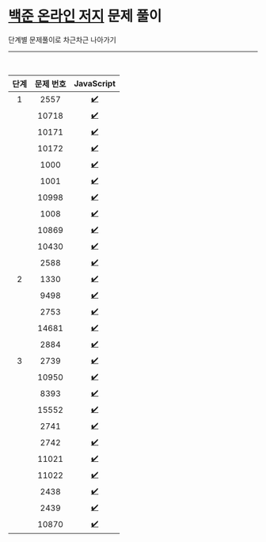 # [백준 온라인 저지](https://www.acmicpc.net/) 문제 풀이
단계별 문제풀이로 차근차근 나아가기</br>

---------
</br>

| 단계 | 문제 번호 | JavaScript |
| :---: | :---: | :---: |
| 1 | 2557 | [✔️](https://github.com/mauv2sky/Baekjoon_Online_Judge/blob/main/2000~2999/2557/javascript.js) |
|  | 10718 | [✔️](https://github.com/mauv2sky/Baekjoon_Online_Judge/blob/main/10000~10999/10718/javascript.js) |
|  | 10171 | [✔️](https://github.com/mauv2sky/Baekjoon_Online_Judge/blob/main/10000~10999/10171/javascript.js) |
|  | 10172 | [✔️](https://github.com/mauv2sky/Baekjoon_Online_Judge/blob/main/10000~10999/10172/javascript.js) |
|  | 1000 | [✔️](https://github.com/mauv2sky/Baekjoon_Online_Judge/blob/main/1000~1999/1000/javascript.js) |
|  | 1001 | [✔️](https://github.com/mauv2sky/Baekjoon_Online_Judge/blob/main/1000~1999/1001/javascript.js) |
|  | 10998 | [✔️](https://github.com/mauv2sky/Baekjoon_Online_Judge/blob/main/10000~10999/10998/javascript.js) |
|  | 1008 | [✔️](https://github.com/mauv2sky/Baekjoon_Online_Judge/blob/main/1000~1999/1008/javascript.js) |
|  | 10869 | [✔️](https://github.com/mauv2sky/Baekjoon_Online_Judge/blob/main/10000~10999/10869/javascript.js) |
|  | 10430 | [✔️](https://github.com/mauv2sky/Baekjoon_Online_Judge/blob/main/10000~10999/10430/javascript.js) |
|  | 2588 | [✔️](https://github.com/mauv2sky/Baekjoon_Online_Judge/blob/main/2000~2999/2588/javascript.js) |
| 2 | 1330 | [✔️](https://github.com/mauv2sky/Baekjoon_Online_Judge/blob/main/1000~1999/1330/javascript.js) |
|  | 9498 | [✔️](https://github.com/mauv2sky/Baekjoon_Online_Judge/blob/main/9000~9999/9498/javascript.js) |
|  | 2753 | [✔️](https://github.com/mauv2sky/Baekjoon_Online_Judge/blob/main/2000~2999/2753/javascript.js) |
|  | 14681 | [✔️](https://github.com/mauv2sky/Baekjoon_Online_Judge/blob/main/14000~14999/14681/javascript.js) |
|  | 2884 | [✔️](https://github.com/mauv2sky/Baekjoon_Online_Judge/blob/main/2000~2999/2884/javascript.js) |
| 3 | 2739 | [✔️](https://github.com/mauv2sky/Baekjoon_Online_Judge/blob/main/2000~2999/2739/javascript.js) |
|  | 10950 | [✔️](https://github.com/mauv2sky/Baekjoon_Online_Judge/blob/main/10000~10999/10950/javascript.js) |
|  | 8393 | [✔️](https://github.com/mauv2sky/Baekjoon_Online_Judge/blob/main/8000~8999/8393/javascript.js) |
|  | 15552 | [✔️](https://github.com/mauv2sky/Baekjoon_Online_Judge/blob/main/15000~15999/15552/javascript.js) |
|  | 2741 | [✔️](https://github.com/mauv2sky/Baekjoon_Online_Judge/blob/main/2000~2999/2741/javascript.js) |
|  | 2742 | [✔️](https://github.com/mauv2sky/Baekjoon_Online_Judge/blob/main/2000~2999/2742/javascript.js) |
|  | 11021 | [✔️](https://github.com/mauv2sky/Baekjoon_Online_Judge/blob/main/11000~11999/11021/javascript.js) |
|  | 11022 | [✔️](https://github.com/mauv2sky/Baekjoon_Online_Judge/blob/main/11000~11999/11022/javascript.js) |
|  | 2438 | [✔️](https://github.com/mauv2sky/Baekjoon_Online_Judge/blob/main/2000~2999/2438/javascript.js) |
|  | 2439 | [✔️](https://github.com/mauv2sky/Baekjoon_Online_Judge/blob/main/2000~2999/2439/javascript.js) |
|  | 10870 | [✔️](https://github.com/mauv2sky/Baekjoon_Online_Judge/blob/main/10000~10999/10871/javascript.js) |
